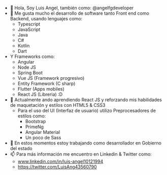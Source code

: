 - 👋 Hola, Soy Luis Angel, también como: @angelfgdeveloper
- 👀 Me gusta mucho el desarrollo de software tanto Front end como Backend, usando lenguajes como:
  * Typescript
  * JavaScript
  * Java
  * C#
  * Kotlin
  * Dart
- Y Frameworks como:
  * Angular
  * Node JS
  * Spring Boot
  * Vue JS (Framework progresivo)
  * Entity Framework (C sharp)
  * Flutter (Apps mobiles)
  * React JS (Libreria) :D
- 🌱 Actualmente ando aprendiendo React JS y reforzando mis habilidades de maquetación y estilos con HTML5 & CSS3
  * Para el uso del UI (Interfaz de usuario) utilizo Preprocesadores de estilos como:
    * Bootstrap
    * PrimeNg
    * Angular Material
    * Un poco de Sass
- 💞️ En estos momentos estoy trabajando como desarrollador en Gobierno del estado
- 📫 Para más información me encuentro en Linkedin & Twitter como:
  * www.linkedin.com/in/luis-angel10121994
  * https://twitter.com/LuisAng43560790

<!---
angelfgdeveloper/angelfgdeveloper is a ✨ special ✨ repository because its `README.md` (this file) appears on your GitHub profile.
You can click the Preview link to take a look at your changes.
--->
